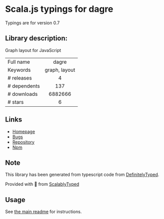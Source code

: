 
# Scala.js typings for dagre

Typings are for version 0.7

## Library description:
Graph layout for JavaScript

|                    |                 |
| ------------------ | :-------------: |
| Full name          | dagre |
| Keywords           | graph, layout |
| # releases         | 4 |
| # dependents       | 137 |
| # downloads        | 6882666 |
| # stars            | 6 |

## Links
- [Homepage](https://github.com/dagrejs/dagre#readme)
- [Bugs](https://github.com/dagrejs/dagre/issues)
- [Repository](https://github.com/dagrejs/dagre)
- [Npm](https://www.npmjs.com/package/dagre)
    


## Note
This library has been generated from typescript code from [DefinitelyTyped](https://definitelytyped.org).

Provided with :purple_heart: from [ScalablyTyped](https://github.com/oyvindberg/ScalablyTyped)

## Usage
See [the main readme](../../readme.md) for instructions.


